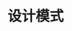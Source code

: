 <!--
 * @Author: 鱼小柔
 * @Date: 2020-11-15 17:41:26
 * @LastEditors: your name
 * @LastEditTime: 2021-03-28 22:51:32
 * @Description: file content
-->
# 设计模式